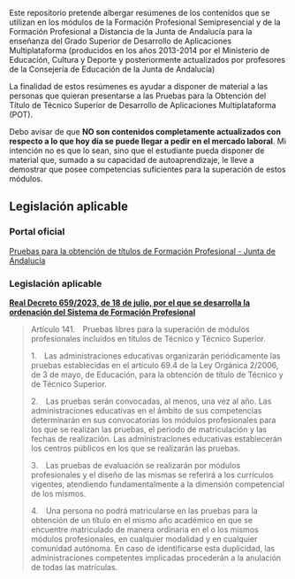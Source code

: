 
Este repositorio pretende albergar resúmenes de los contenidos que se utilizan en los módulos de la Formación Profesional Semipresencial y de la Formación Profesional a Distancia de la Junta de Andalucía para la enseñanza del Grado Superior de Desarrollo de Aplicaciones Multiplataforma (producidos en los años 2013-2014 por el Ministerio de Educación, Cultura y Deporte y posteriormente actualizados por profesores de la Consejería de Educación de la Junta de Andalucía)

La finalidad de estos resúmenes es ayudar a disponer de material a las personas que quieran presentarse a las Pruebas para la Obtención del Título de Técnico Superior de Desarrollo de Aplicaciones Multiplataforma (POT). 

Debo avisar de que **NO son contenidos completamente actualizados con respecto a lo que hoy día se puede llegar a pedir en el mercado laboral**. Mi intención no es que lo sean, sino que el estudiante pueda disponer de material que, sumado a su capacidad de autoaprendizaje, le lleve a demostrar que posee competencias suficientes para la superación de estos módulos.
## Legislación aplicable

### Portal oficial

[Pruebas para la obtención de títulos de Formación Profesional - Junta de Andalucía](https://www.juntadeandalucia.es/educacion/portals/web/formacion-profesional-andaluza/quiero-formarme/pruebas-y-procedimientos/pruebas-obtencion-titulos)
### Legislación aplicable

**[Real Decreto 659/2023, de 18 de julio, por el que se desarrolla la ordenación del Sistema de Formación Profesional](https://www.boe.es/diario_boe/txt.php?id=BOE-A-2023-16889)**

> Artículo 141. Pruebas libres para la superación de módulos profesionales incluidos en títulos de Técnico y Técnico Superior.
> 
> 1. Las administraciones educativas organizarán periódicamente las pruebas establecidas en el artículo 69.4 de la Ley Orgánica 2/2006, de 3 de mayo, de Educación, para la obtención de título de Técnico y de Técnico Superior.
> 
> 2. Las pruebas serán convocadas, al menos, una vez al año. Las administraciones educativas en el ámbito de sus competencias determinarán en sus convocatorias los módulos profesionales para los que se realizan las pruebas, el periodo de matriculación y las fechas de realización. Las administraciones educativas establecerán los centros públicos en los que se realizarán las pruebas.
> 
> 3. Las pruebas de evaluación se realizarán por módulos profesionales y el diseño de las mismas se referirá a los currículos vigentes, atendiendo fundamentalmente a la dimensión competencial de los mismos.
> 
> 4. Una persona no podrá matricularse en las pruebas para la obtención de un título en el mismo año académico en que se encuentre matriculado de manera ordinaria en el o los mismos módulos profesionales, en cualquier modalidad y en cualquier comunidad autónoma. En caso de identificarse esta duplicidad, las administraciones competentes implicadas procederán a la anulación de todas las matrículas.